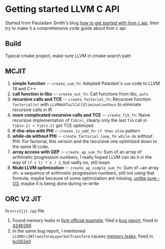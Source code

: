 # Getting started LLVM C API

Started from Pauladam Smith's blog [how to get started with llvm c api](https://www.pauladamsmith.com/blog/2015/01/how-to-get-started-with-llvm-c-api.html), then try to make it a comprehensive code guide about llvm c api

## Build

Typical cmake project, make sure LLVM in cmake search path

## MCJIT

1. **simple function** -- `create_sum_fn`: Adopted Paladam's `sum` code to LLVM 14 and C++
2. **call function in libc** -- `create_out_fn`: Call functions from libc, `puts`
3. **recursive calls and TCE** -- `create_factorial_fn`: Recursive function `factorial(n)` with `LLVMAddTailCallEliminationPass` to eliminate recursive calls in IR
4. **more complicated recursive calls and TCE** -- `create_fib_fn`: Naive recursive implementation of `fib(n)`, clearly only the last `fib` call in `fib(n-1) + fib(n-2)` got TCE optimized
5. **if-the-else with PHI** -- `create_is_odd_fn`: `if then else` pattern
6. **while-do without PHI** -- `create_factorial_loop_fn`: `while-do` without PHI. For factorial, this version and the recursive one optimized down to the same IR code.
7. **array access with GEP** -- `create_ap_sum_fn`: Sum of an array of arithmetic progression numbers, I really hoped LLVM can do it in the way of `(f + l) * n / 2`, but sadly no, still loops
8. **Niubi LLVM optimization** -- `create_ap_simple_sum_fn`: Sum of ~an array of~ a sequence of arithmetic progression numbers, still not using that formula, maybe because of some optimization are missing, [unlike pure -O3](https://godbolt.org/z/Pcxs6P3Wz), maybe it is being done during re-write

## ORC V2 JIT

In `orcv2jit.cpp` file

1. Found memory leaks in [llvm official example](https://github.com/llvm/llvm-project/blob/main/llvm/examples/OrcV2Examples/OrcV2CBindingsIRTransforms/OrcV2CBindingsIRTransforms.c), filed a [bug report](https://github.com/llvm/llvm-project/issues/56953), fixed in [4246269](https://github.com/llvm/llvm-project/commit/424626953e89ec555501320ce06513aebf8e6aec)
2. In the same bug report, I mentioned `LLVMOrcIRTransformLayerSetTransform` causes [memory leaks](https://github.com/llvm/llvm-project/issues/56953), fixed in [bc062e0](https://github.com/llvm/llvm-project/commit/bc062e034fbdb5674fc26d354ef5b4c236aab640)
